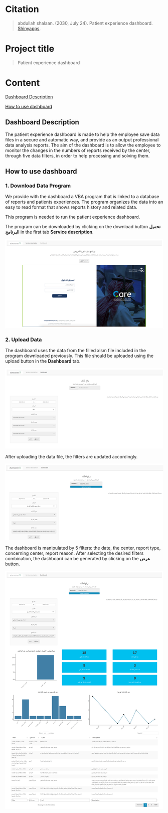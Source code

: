 # Citation
> abdullah shalaan. (2030, July 24). Patient experience dashboard. [Shinyapps](https://abdullah-hr.shinyapps.io/Patient-experience/).

# Project title
> Patient experience dashboard

# Content
<p>
  <a href="#dashboard-description">Dashboard Description</a>
  
  <a href="#how-to-use-dashboard">How to use dashboard</a>
</p>


## Dashboard Description
The patient experience dashboard is made to help the employee save data files in a secure and automatic way, and provide as an output professional data analysis reports. The aim of the dashboard is to allow the employee to monitor the changes in the numbers of reports received by the center, through five data filters, in order to help processing and solving them.

## How to use dashboard

### 1. Download Data Program
We provide with the dashboard a VBA program that is linked to a database of reports and patients experiences. The program organizes the data into an easy to read format that shows reports history and related data.

This program is needed to run the patient experience dashboard.

The program can be downloaded by clicking on the download button **تحميل البرنامج** in the first tab **Service description**.

![Download Program](image.png)

### 2. Upload Data
The dashboard uses the data from the filled xlsm file included in the program downloaded previously. This file should be uploaded using the upload button in the **Dashboard** tab.

![Upload Data](image2.png)

After uploading the data file, the filters are updated accordingly.

![Filters update](image3.png)

The dashboard is manipulated by 5 filters: the date, the center, report type, concerning center, report reason.
After selecting the desired filters combination, the dashboard can be generated by clicking on the **عرض** button.

![Dashboard](image4.png)
